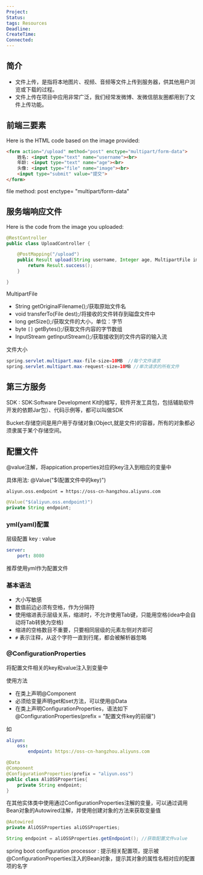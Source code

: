 ```yaml
---
Project: 
Status:
tags: Resources
Deadline:
CreateTime:
Connected:
---
```


## 简介
- 文件上传，是指将本地图片、视频、音频等文件上传到服务器，供其他用户浏览或下载的过程。
- 文件上传在项目中应用非常广泛，我们经常发微博、发微信朋友圈都用到了文件上传功能。

## 前端三要素
Here is the HTML code based on the image provided:

```html
<form action="/upload" method="post" enctype="multipart/form-data">
    姓名: <input type="text" name="username"><br>
    年龄: <input type="text" name="age"><br>
    头像: <input type="file" name="image"><br>
    <input type="submit" value="提交">
</form>
```

file
method: post
enctype= "multipart/form-data"

## 服务端响应文件
Here is the code from the image you uploaded:

```java
@RestController
public class UploadController {

    @PostMapping("/upload")
    public Result upload(String username, Integer age, MultipartFile image) {
        return Result.success();
    }

}
```


MultipartFile
- String getOriginalFilename();/获取原始文件名
- void transferTo(File dest);/将接收的文件转存到磁盘文件中
- long getSize();/获取文件的大小，单位：字节
- byte `[]` getBytes();/获取文件内容的字节数组
- InputStream getInputStream();/获取接收到的文件内容的输入流

文件大小
```java
spring.servlet.multipart.max-file-size=10MB  //每个文件请求
spring.servlet.multipart.max-request-size=10MB //单次请求的所有文件
```

## 第三方服务
SDK : SDK:Software Development Kit的缩写，软件开发工具包，包括辅助软件开发的依颗Jar包）、代码示例等，都可以叫做SDK

Bucket:存储空间是用户用于存储对象(Object,就是文件)的容器，所有的对象都必须隶属于某个存储空间。


## 配置文件
@value注解，将appication.properties对应的key注入到相应的变量中

具体用法: @Value("$(配置文件中的key)")
```properties
aliyun.oss.endpoint = https://oss-cn-hangzhou.aliyuns.com
```

```java
@Value("$(aliyun.oss.endpoint)")
private String endpoint;
```

### yml(yaml)配置
层级配置
key : value

```yml
server:
	port: 8080
```

推荐使用yml作为配置文件

### 基本语法
- 大小写敏感
- 数值前边必须有空格，作为分隔符
- 使用缩进表示层级关系，缩进时，不允许使用Tab键，只能用空格(idea中会自动将Tab转换为空格)
- 缩进的空格数目不重要，只要相同层级的元素左侧对齐即可
- `#` 表示注释，从这个字符一直到行尾，都会被解析器忽略

### @ConfigurationProperties
将配置文件相关的key和value注入到变量中

使用方法
- 在类上声明@Component
- 必须给变量声明get和set方法，可以使用@Data
- 在类上声明ConfigurationProperties，语法如下@ConfigurationProperties(prefix = "配置文件key的前缀")

如
```yml
aliyun:
	oss:
		endpoint: https://oss-cn-hangzhou.aliyuns.com
```

```java
@Data
@Component
@ConfigurationProperties(prefix = "aliyun.oss")
public class AliOSSProperties{
	private String endpoint;
}
```

在其他实体类中使用通过ConfigurationProperties注解的变量，可以通过调用Bean对象的Autowired注解，并使用创建对象的方法来获取变量值

```java
@Autowired
private AliOSSProperties aliOSSProperties;

String endpoint = aliOSSProperties.getEndpoint(); //获取配置文件value
```

spring boot configuration processor : 提示相关配置项，提示被@ConfigurationProperties注入的Bean对象，提示其对象的属性名相对应的配置项的名字